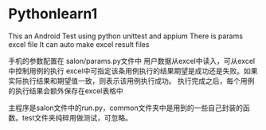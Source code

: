   # Pythonlearn1
  This an Android Test using python unittest and appium
  There is params excel file
  It can auto make excel result files

  手机的参数配置在 salon/params.py文件中
  用户数据从excel中读入，可从excel中控制用例的执行
  excel中可指定该条用例执行的结果期望是成功还是失败。如果实际执行结果和期望值一致，则表示该用例执行成功。
  执行完成之后，每个用例的执行结果会额外保存在excel表格中

  主程序是salon文件中的run.py，common文件夹中是用到的一些自己封装的函数。test文件夹纯碎用做测试，可忽略。
